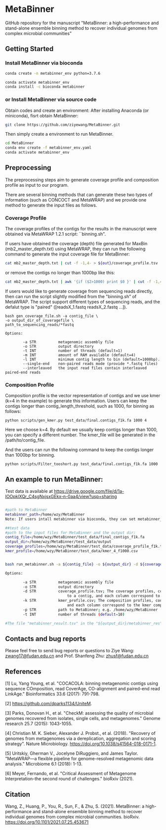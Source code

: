 # MetaBinner
GitHub repository for the manuscript "MetaBinner: a high-performance and stand-alone ensemble binning method to recover individual genomes from complex microbial communities"

## <a name="started"></a>Getting Started

### <a name="docker"></a>Install MetaBinner via bioconda
```sh
conda create -n metabinner_env python=3.7.6
```
```sh
conda activate metabinner_env
conda install -c bioconda metabinner
```

### <a name="docker"></a>or Install MetaBinner via source code


Obtain codes and create an environment:
After installing Anaconda (or miniconda), fisrt obtain MetaBinner:

```sh
git clone https://github.com/ziyewang/MetaBinner.git
```
Then simply create a environment to run MetaBinner.

```sh
cd MetaBinner
conda env create -f metabinner_env.yaml
conda activate metabinner_env
```


## <a name="preprocessing"></a>Preprocessing

The preprocessing steps aim to generate coverage profile and composition profile as input to our program.

There are several binning methods that can generate these two types of information (such as CONCOCT and MetaWRAP) and we provide one method to generate the input files as follows.
### Coverage Profile
The coverage profiles of the contigs for the results in the manuscript were obtained via MetaWRAP 1.2.1 script: ``binning.sh".

If users have obtained the coverage (depth) file generated for MaxBin (mb2_master_depth.txt) using MetaWRAP, they can run the following command to generate the input coverage file for MetaBinner:
```sh
cat mb2_master_depth.txt | cut -f -1,4- > ${out}/coverage_profile.tsv
```
or remove the contigs no longer than 1000bp like this:
```sh
cat mb2_master_depth.txt | awk '{if ($2>1000) print $0 }' | cut -f -1,4- > coverage_profile_f1k.tsv

```

If users would like to generate coverage from sequencing reads directly, then can run the script slightly modified from the "binning.sh" of MetaWRAP. The script support different types of sequencing reads, and the defalut type is "paired" ([readsX_1.fastq readsX_2.fastq ...]).
```
bash gen_coverage_file.sh -a contig_file \
-o output_dir_of_coveragefile \
path_to_sequencing_reads/*fastq

Options:

        -a STR          metagenomic assembly file
        -o STR          output directory
        -t INT          number of threads (default=1)
        -m INT          amount of RAM available (default=4)
        -l INT          minimum contig length to bin (default=1000bp).
        --single-end    non-paired reads mode (provide *.fastq files)
        --interleaved   the input read files contain interleaved paired-end reads

```

### Composition Profile

Composition profile is the vector representation of contigs and we use kmer (k=4 in the example) to generate this information. Users can keep the contigs longer than contig_length_threshold, such as 1000, for binning as follows:

```
python scripts/gen_kmer.py test_data/final.contigs_f1k.fa 1000 4 
```
Here we choose k=4. By default we usually keep contigs longer than 1000, you can specify a different number. The kmer_file will be generated in the /path/to/contig_file. 

And the users can run the following command to keep the contigs longer than 1000bp for binning.

```
python scripts/Filter_tooshort.py test_data/final.contigs_f1k.fa 1000
```


## <a name="started"></a>An example to run MetaBinner:
Test data is available at https://drive.google.com/file/d/1a-IOOpklXQr_C4sgNxjsxGEkx-n-0aa4/view?usp=sharing
```sh

#path to MetaBinner
metabinner_path=/home/wzy/MetaBinner
Note: If users intall metabinner via bioconda, they can set metabinner_path as follows: metabinner_path=$(dirname $(which run_metabinner.sh))

##test data
#path to the input files for MetaBinner and the output dir:
contig_file=/home/wzy/MetaBinner/test_data/final_contigs_f1k.fa
output_dir=/home/wzy/MetaBinner/test_data/output
coverage_profiles=/home/wzy/MetaBinner/test_data/coverage_profile_f1k.tsv
kmer_profile=/home/wzy/MetaBinner/test_data/kmer_4_f1000.csv


bash run_metabinner.sh -a ${contig_file} -o ${output_dir} -d ${coverage_profiles} -k ${kmer_profile} -p ${metabinner_path}

Options:

        -a STR          metagenomic assembly file
        -o STR          output directory
        -d STR          coverage_profile.tsv; The coverage profiles, containing a table where each row correspond
                            to a contig, and each column correspond to a sample. All values are separated with tabs.
        -k STR          kmer_profile.csv; The composition profiles, containing a table where each row correspond to a contig,
                            and each column correspond to the kmer composition of particular kmer. All values are separated with comma.
        -p STR          path to MetaBinner; e.g. /home/wzy/MetaBinner
        -t INT          number of threads (default=10)

#The file "metabinner_result.tsv" in the "${output_dir}/metabinner_res" is the final output.
```

## <a name="contact"></a>Contacts and bug reports
Please feel free to send bug reports or questions to
Ziye Wang: zwang17@fudan.edu.cn and Prof. Shanfeng Zhu: zhusf@fudan.edu.cn

## <a name="References"></a>References

[1] Lu, Yang Young, et al. "COCACOLA: binning metagenomic contigs using sequence COmposition, read CoverAge, CO-alignment and paired-end read LinkAge." Bioinformatics 33.6 (2017): 791-798.

[2] https://github.com/dparks1134/UniteM.

[3] Parks, Donovan H., et al. "CheckM: assessing the quality of microbial genomes recovered from isolates, single cells, and metagenomes." Genome research 25.7 (2015): 1043-1055.

[4] Christian M. K. Sieber, Alexander J. Probst., et al. (2018). "Recovery of genomes from metagenomes via a dereplication, aggregation and scoring strategy". Nature Microbiology. https://doi.org/10.1038/s41564-018-0171-1.

[5] Uritskiy, Gherman V., Jocelyne DiRuggiero, and James Taylor. "MetaWRAP—a flexible pipeline for genome-resolved metagenomic data analysis." Microbiome 6.1 (2018): 1-13.

[6] Meyer, Fernando, et al. "Critical Assessment of Metagenome Interpretation-the second round of challenges." bioRxiv (2021).

## <a name="Citation"></a>Citation

Wang, Z., Huang, P., You, R., Sun, F., & Zhu, S. (2021). MetaBinner: a high-performance and stand-alone ensemble binning method to recover individual genomes from complex microbial communities. bioRxiv. https://doi.org/10.1101/2021.07.25.453671
